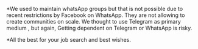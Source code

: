 *We used to maintain whatsApp groups but that is not possible due to recent restrictions by Facebook on WhatsApp. They are not allowing to create communities on scale. We thought to use Telegram as primary medium , but again, Getting dependent on Telegram or WhatsApp is risky.

*All the best for your job search and best wishes.

